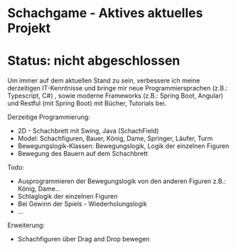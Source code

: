 # Schachgame - Aktives aktuelles Projekt
# Status: nicht abgeschlossen

Um immer auf dem aktuellen Stand zu sein, verbessere ich meine derzeitigen IT-Kenntnisse und bringe mir neue 
Programmiersprachen (z.B.: Typescript, C#) , sowie moderne Frameworks (z.B.: Spring Boot, Angular) und Restful 
(mit Spring Boot) mit Bücher, Tutorials bei.

Derzeitige Programmierung:
- 2D - Schachbrett mit Swing, Java (SchachField)
- Model: Schachfiguren, Bauer, König, Dame, Springer, Läufer, Turm
- Bewegungslogik-Klassen: Bewegungslogik, Logik der einzelnen Figuren 
- Bewegung des Bauern auf dem Schachbrett

Todo:
- Ausprogrammieren der Bewegungslogik von den anderen Figuren z.B.: König, Dame...
- Schlaglogik der einzelnen Figuren
- Bei Gewinn der Spiels - Wiederholungslogik
- ...

Erweiterung:
- Schachfiguren über Drag and Drop bewegen


